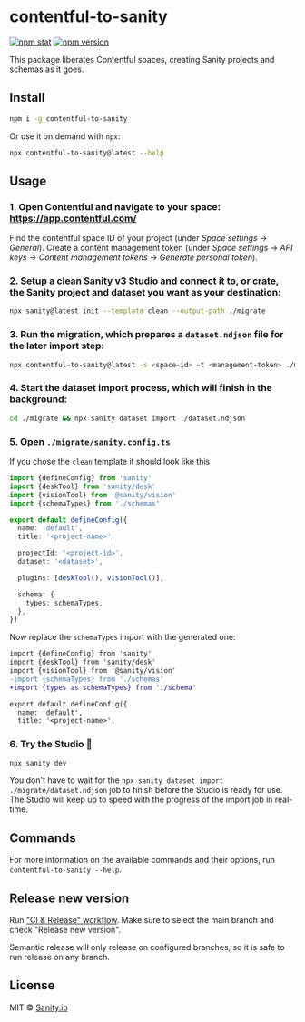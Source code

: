 # contentful-to-sanity

[![npm stat](https://img.shields.io/npm/dm/contentful-to-sanity.svg?style=flat-square)](https://npm-stat.com/charts.html?package=contentful-to-sanity)
[![npm version](https://img.shields.io/npm/v/contentful-to-sanity.svg?style=flat-square)](https://www.npmjs.com/package/contentful-to-sanity)

This package liberates Contentful spaces, creating Sanity projects and schemas as it goes.

## Install

```bash
npm i -g contentful-to-sanity
```

Or use it on demand with `npx`:

```bash
npx contentful-to-sanity@latest --help
```

## Usage

### 1. Open Contentful and navigate to your space: https://app.contentful.com/

Find the contentful space ID of your project (under _Space settings_ → _General_).
Create a content management token (under _Space settings_ → _API keys_ → _Content management tokens_ → _Generate personal token_).

### 2. Setup a clean Sanity v3 Studio and connect it to, or crate, the Sanity project and dataset you want as your destination:

```bash
npx sanity@latest init --template clean --output-path ./migrate
```

### 3. Run the migration, which prepares a `dataset.ndjson` file for the later import step:

```bash
npx contentful-to-sanity@latest -s <space-id> -t <management-token> ./migrate
```

### 4. Start the dataset import process, which will finish in the background:

```bash
cd ./migrate && npx sanity dataset import ./dataset.ndjson
```

### 5. Open `./migrate/sanity.config.ts`

If you chose the `clean` template it should look like this

```ts
import {defineConfig} from 'sanity'
import {deskTool} from 'sanity/desk'
import {visionTool} from '@sanity/vision'
import {schemaTypes} from './schemas'

export default defineConfig({
  name: 'default',
  title: '<project-name>',

  projectId: '<project-id>',
  dataset: '<dataset>',

  plugins: [deskTool(), visionTool()],

  schema: {
    types: schemaTypes,
  },
})
```

Now replace the `schemaTypes` import with the generated one:

```diff
import {defineConfig} from 'sanity'
import {deskTool} from 'sanity/desk'
import {visionTool} from '@sanity/vision'
-import {schemaTypes} from './schemas'
+import {types as schemaTypes} from './schema'

export default defineConfig({
  name: 'default',
  title: '<project-name>',
```

### 6. Try the Studio 🎉

```bash
npx sanity dev
```

You don't have to wait for the `npx sanity dataset import ./migrate/dataset.ndjson` job to finish before the Studio is ready for use. The Studio will keep up to speed with the progress of the import job in real-time.

## Commands

For more information on the available commands and their options, run `contentful-to-sanity --help`.

## Release new version

Run ["CI & Release" workflow](https://github.com/sanity-io/contentful-to-sanity/actions/workflows/main.yml).
Make sure to select the main branch and check "Release new version".

Semantic release will only release on configured branches, so it is safe to run release on any branch.

## License

MIT © [Sanity.io](https://www.sanity.io/)
